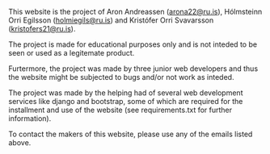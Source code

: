 This website is the project of Aron Andreassen (arona22@ru.is), Hólmsteinn 
Orri Egilsson (holmiegils@ru.is) and Kristófer Orri Svavarsson 
(kristofers21@ru.is).

The project is made for educational purposes only and is not inteded to be 
seen or used as a legitemate product.

Furtermore, the project was made by three junior web developers and thus 
the website might be subjected to bugs and/or not work as inteded. 

The project was made by the helping had of several web development services
like django and bootstrap, some of which are required for the installment and
use of the website (see requirements.txt for further information).

To contact the makers of this website, please use any of the emails listed 
above.
